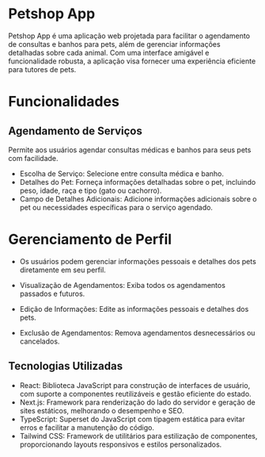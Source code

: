 # Petshop App 
Petshop App é uma aplicação web projetada para facilitar o agendamento de consultas e banhos para pets, além de gerenciar informações detalhadas sobre cada animal. Com uma interface amigável e funcionalidade robusta, a aplicação visa fornecer uma experiência eficiente para tutores de pets.

# Funcionalidades
## Agendamento de Serviços
Permite aos usuários agendar consultas médicas e banhos para seus pets com facilidade.

* Escolha de Serviço: Selecione entre consulta médica e banho.
* Detalhes do Pet: Forneça informações detalhadas sobre o pet, incluindo peso, idade, raça e tipo (gato ou cachorro).
* Campo de Detalhes Adicionais: Adicione informações adicionais sobre o pet ou necessidades específicas para o serviço agendado.
# Gerenciamento de Perfil
* Os usuários podem gerenciar informações pessoais e detalhes dos pets diretamente em seu perfil.

* Visualização de Agendamentos: Exiba todos os agendamentos passados e futuros.
* Edição de Informações: Edite as informações pessoais e detalhes dos pets.
* Exclusão de Agendamentos: Remova agendamentos desnecessários ou cancelados.

## Tecnologias Utilizadas
* React: Biblioteca JavaScript para construção de interfaces de usuário, com suporte a componentes reutilizáveis e gestão eficiente do estado.
* Next.js: Framework para renderização do lado do servidor e geração de sites estáticos, melhorando o desempenho e SEO.
* TypeScript: Superset do JavaScript com tipagem estática para evitar erros e facilitar a manutenção do código.
* Tailwind CSS: Framework de utilitários para estilização de componentes, proporcionando layouts responsivos e estilos personalizados.
